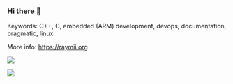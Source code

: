 ### Hi there 👋

Keywords: C++, C, embedded (ARM) development, devops, documentation, pragmatic, linux.

More info: https://raymii.org

![](https://hitcounter.pythonanywhere.com/count/tag.svg?url=https%3A%2F%2Fgithub.com%2FRaymiiOrg%2FRaymiiOrg)

![](https://github-readme-stats.vercel.app/api?username=RaymiiOrg&show_icons=true&layout=compact)

